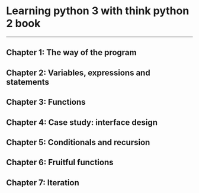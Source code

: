 # Learning python 3 with think python 2 book

---

## Chapter 1: The way of the program

## Chapter 2: Variables, expressions and statements

## Chapter 3: Functions

## Chapter 4: Case study: interface design

## Chapter 5: Conditionals and recursion

## Chapter 6: Fruitful functions

## Chapter 7: Iteration
